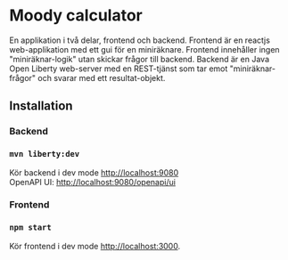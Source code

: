 # Moody calculator

En applikation i två delar, frontend och backend. Frontend är en reactjs web-applikation med ett gui för en miniräknare. 
Frontend innehåller ingen "miniräknar-logik" utan skickar frågor till backend. Backend är en Java Open Liberty web-server
med en REST-tjänst som tar emot "miniräknar-frågor" och svarar med ett resultat-objekt.

## Installation
### Backend 
### `mvn liberty:dev`
Kör backend i dev mode [http://localhost:9080](http://localhost:9080) \
OpenAPI UI: [http://localhost:9080/openapi/ui](http://localhost:9080/openapi/ui)
### Frontend
### `npm start`
Kör frontend i dev mode [http://localhost:3000](http://localhost:3000).
